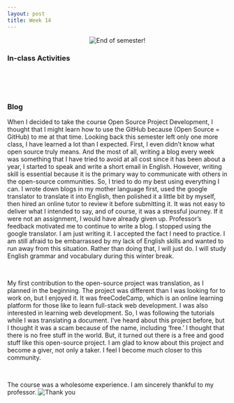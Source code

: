 ```yaml
---
layout: post
title: Week 14
---
```


<p align="center">
  <img src="https://media.giphy.com/media/l1IY3GUrvH9MYRLTq/giphy.gif" alt="End of semester!">
</p>

### In-class Activities

<br>
<br>
<br>

### Blog
When I decided to take the course Open Source Project Development, I thought that I might learn how to use the GitHub because (Open Source = GitHub) to me at that time. Looking back this semester left only one more class, I have learned a lot than I expected. First, I even didn’t know what open source truly means. And the most of all, writing a blog every week was something that I have tried to avoid at all cost since it has been about a year, I started to speak and write a short email in English. However, writing skill is essential because it is the primary way to communicate with others in the open-source communities. So, I tried to do my best using everything I can. I wrote down blogs in my mother language first, used the google translator to translate it into English, then polished it a little bit by myself, then hired an online tutor to review it before submitting it. It was not easy to deliver what I intended to say, and of course, it was a stressful journey. If it were not an assignment, I would have already given up. Professor’s feedback motivated me to continue to write a blog. I stopped using the google translator. I am just writing it. I accepted the fact I need to practice. I am still afraid to be embarrassed by my lack of English skills and wanted to run away from this situation. Rather than doing that, I will just do. I will study English grammar and vocabulary during this winter break.

<br>

My first contribution to the open-source project was translation, as I planned in the beginning. The project was different than I was looking for to work on, but I enjoyed it. It was freeCodeCamp, which is an online learning platform for those like to learn full-stack web development. I was also interested in learning web development. So, I was following the tutorials while I was translating a document. I’ve heard about this project before, but I thought it was a scam because of the name, including ‘free.’ I thought that there is no free stuff in the world. But, it turned out there is a free and good stuff like this open-source project. I am glad to know about this project and become a giver, not only a taker. I feel I become much closer to this community.

<br>

The course was a wholesome experience. I am sincerely thankful to my professor.
<img src="https://media.giphy.com/media/epfg8qggIJgGY/giphy.gif" alt="Thank you">
